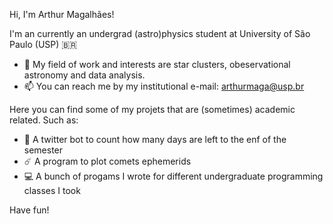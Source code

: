 Hi, I'm Arthur Magalhães!

I'm an currently an undergrad (astro)physics student at University of São Paulo (USP) 🇧🇷

- :telescope: My field of work and interests are star clusters, obeservational astronomy and data analysis.
- 📫 You can reach me by my institutional e-mail: arthurmaga@usp.br

Here you can find some of my projets that are (sometimes) academic related. Such as:

- 🤖 A twitter bot to count how many days are left to the enf of the semester
- ☄️ A program to plot comets ephemerids
- 💻 A bunch of progams I wrote for different undergraduate programming classes I took

Have fun!
<!---
ArthurSMg/ArthurSMg is a ✨ special ✨ repository because its `README.md` (this file) appears on your GitHub profile.
You can click the Preview link to take a look at your changes.
--->
